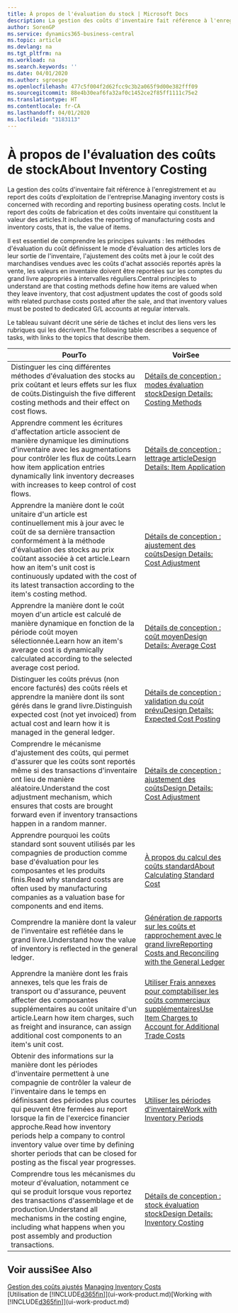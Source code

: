 ```yaml
---
title: À propos de l'évaluation du stock | Microsoft Docs
description: La gestion des coûts d'inventaire fait référence à l'enregistrement et au report des coûts d'exploitation de l'entreprise. Inclut le report des coûts de fabrication et des coûts inventaire qui constituent la valeur des articles.
author: SorenGP
ms.service: dynamics365-business-central
ms.topic: article
ms.devlang: na
ms.tgt_pltfrm: na
ms.workload: na
ms.search.keywords: ''
ms.date: 04/01/2020
ms.author: sgroespe
ms.openlocfilehash: 477c5f004f2d62fcc9c3b2a065f9d00e382fff09
ms.sourcegitcommit: 88e4b30eaf6fa32af0c1452ce2f85ff1111c75e2
ms.translationtype: HT
ms.contentlocale: fr-CA
ms.lasthandoff: 04/01/2020
ms.locfileid: "3183113"
---
```

# <a name="about-inventory-costing"></a><span data-ttu-id="8c0e2-104">À propos de l'évaluation des coûts de stock</span><span class="sxs-lookup"><span data-stu-id="8c0e2-104">About Inventory Costing</span></span>
<span data-ttu-id="8c0e2-105">La gestion des coûts d'inventaire fait référence à l'enregistrement et au report des coûts d'exploitation de l'entreprise.</span><span class="sxs-lookup"><span data-stu-id="8c0e2-105">Managing inventory costs is concerned with recording and reporting business operating costs.</span></span> <span data-ttu-id="8c0e2-106">Inclut le report des coûts de fabrication et des coûts inventaire qui constituent la valeur des articles.</span><span class="sxs-lookup"><span data-stu-id="8c0e2-106">It includes the reporting of manufacturing costs and inventory costs, that is, the value of items.</span></span>  

 <span data-ttu-id="8c0e2-107">Il est essentiel de comprendre les principes suivants : les méthodes d'évaluation du coût définissent le mode d'évaluation des articles lors de leur sortie de l'inventaire, l'ajustement des coûts met à jour le coût des marchandises vendues avec les coûts d'achat associés reportés après la vente, les valeurs en inventaire doivent être reportées sur les comptes du grand livre appropriés à intervalles réguliers.</span><span class="sxs-lookup"><span data-stu-id="8c0e2-107">Central principles to understand are that costing methods define how items are valued when they leave inventory, that cost adjustment updates the cost of goods sold with related purchase costs posted after the sale, and that inventory values must be posted to dedicated G/L accounts at regular intervals.</span></span>  

 <span data-ttu-id="8c0e2-108">Le tableau suivant décrit une série de tâches et inclut des liens vers les rubriques qui les décrivent.</span><span class="sxs-lookup"><span data-stu-id="8c0e2-108">The following table describes a sequence of tasks, with links to the topics that describe them.</span></span>   

|<span data-ttu-id="8c0e2-109">**Pour**</span><span class="sxs-lookup"><span data-stu-id="8c0e2-109">**To**</span></span>|<span data-ttu-id="8c0e2-110">**Voir**</span><span class="sxs-lookup"><span data-stu-id="8c0e2-110">**See**</span></span>|  
|------------|-------------|  
|<span data-ttu-id="8c0e2-111">Distinguer les cinq différentes méthodes d'évaluation des stocks au prix coûtant et leurs effets sur les flux de coûts.</span><span class="sxs-lookup"><span data-stu-id="8c0e2-111">Distinguish the five different costing methods and their effect on cost flows.</span></span>|[<span data-ttu-id="8c0e2-112">Détails de conception : modes évaluation stock</span><span class="sxs-lookup"><span data-stu-id="8c0e2-112">Design Details: Costing Methods</span></span>](design-details-costing-methods.md)|  
|<span data-ttu-id="8c0e2-113">Apprendre comment les écritures d'affectation article associent de manière dynamique les diminutions d'inventaire avec les augmentations pour contrôler les flux de coûts.</span><span class="sxs-lookup"><span data-stu-id="8c0e2-113">Learn how item application entries dynamically link inventory decreases with increases to keep control of cost flows.</span></span>|[<span data-ttu-id="8c0e2-114">Détails de conception : lettrage article</span><span class="sxs-lookup"><span data-stu-id="8c0e2-114">Design Details: Item Application</span></span>](design-details-item-application.md)|  
|<span data-ttu-id="8c0e2-115">Apprendre la manière dont le coût unitaire d'un article est continuellement mis à jour avec le coût de sa dernière transaction conformément à la méthode d'évaluation des stocks au prix coûtant associée à cet article.</span><span class="sxs-lookup"><span data-stu-id="8c0e2-115">Learn how an item's unit cost is continuously updated with the cost of its latest transaction according to the item's costing method.</span></span>|[<span data-ttu-id="8c0e2-116">Détails de conception : ajustement des coûts</span><span class="sxs-lookup"><span data-stu-id="8c0e2-116">Design Details: Cost Adjustment</span></span>](design-details-cost-adjustment.md)|  
|<span data-ttu-id="8c0e2-117">Apprendre la manière dont le coût moyen d'un article est calculé de manière dynamique en fonction de la période coût moyen sélectionnée.</span><span class="sxs-lookup"><span data-stu-id="8c0e2-117">Learn how an item's average cost is dynamically calculated according to the selected average cost period.</span></span>|[<span data-ttu-id="8c0e2-118">Détails de conception : coût moyen</span><span class="sxs-lookup"><span data-stu-id="8c0e2-118">Design Details: Average Cost</span></span>](design-details-average-cost.md)|  
|<span data-ttu-id="8c0e2-119">Distinguer les coûts prévus (non encore facturés) des coûts réels et apprendre la manière dont ils sont gérés dans le grand livre.</span><span class="sxs-lookup"><span data-stu-id="8c0e2-119">Distinguish expected cost (not yet invoiced) from actual cost and learn how it is managed in the general ledger.</span></span>|[<span data-ttu-id="8c0e2-120">Détails de conception : validation du coût prévu</span><span class="sxs-lookup"><span data-stu-id="8c0e2-120">Design Details: Expected Cost Posting</span></span>](design-details-expected-cost-posting.md)|  
|<span data-ttu-id="8c0e2-121">Comprendre le mécanisme d'ajustement des coûts, qui permet d'assurer que les coûts sont reportés même si des transactions d'inventaire ont lieu de manière aléatoire.</span><span class="sxs-lookup"><span data-stu-id="8c0e2-121">Understand the cost adjustment mechanism, which ensures that costs are brought forward even if inventory transactions happen in a random manner.</span></span>|[<span data-ttu-id="8c0e2-122">Détails de conception : ajustement des coûts</span><span class="sxs-lookup"><span data-stu-id="8c0e2-122">Design Details: Cost Adjustment</span></span>](design-details-cost-adjustment.md)|  
|<span data-ttu-id="8c0e2-123">Apprendre pourquoi les coûts standard sont souvent utilisés par les compagnies de production comme base d'évaluation pour les composantes et les produits finis.</span><span class="sxs-lookup"><span data-stu-id="8c0e2-123">Read why standard costs are often used by manufacturing companies as a valuation base for components and end items.</span></span>|[<span data-ttu-id="8c0e2-124">À propos du calcul des coûts standard</span><span class="sxs-lookup"><span data-stu-id="8c0e2-124">About Calculating Standard Cost</span></span>](finance-about-calculating-standard-cost.md)|  
|<span data-ttu-id="8c0e2-125">Comprendre la manière dont la valeur de l'inventaire est reflétée dans le grand livre.</span><span class="sxs-lookup"><span data-stu-id="8c0e2-125">Understand how the value of inventory is reflected in the general ledger.</span></span>|[<span data-ttu-id="8c0e2-126">Génération de rapports sur les coûts et rapprochement avec le grand livre</span><span class="sxs-lookup"><span data-stu-id="8c0e2-126">Reporting Costs and Reconciling with the General Ledger</span></span>](finance-report-costs-and-reconcile-with-the-general-ledger.md)|  
|<span data-ttu-id="8c0e2-127">Apprendre la manière dont les frais annexes, tels que les frais de transport ou d'assurance, peuvent affecter des composantes supplémentaires au coût unitaire d'un article.</span><span class="sxs-lookup"><span data-stu-id="8c0e2-127">Learn how item charges, such as freight and insurance, can assign additional cost components to an item's unit cost.</span></span>|[<span data-ttu-id="8c0e2-128">Utiliser Frais annexes pour comptabiliser les coûts commerciaux supplémentaires</span><span class="sxs-lookup"><span data-stu-id="8c0e2-128">Use Item Charges to Account for Additional Trade Costs</span></span>](payables-how-assign-item-charges.md)|  
|<span data-ttu-id="8c0e2-129">Obtenir des informations sur la manière dont les périodes d'inventaire permettent à une compagnie de contrôler la valeur de l'inventaire dans le temps en définissant des périodes plus courtes qui peuvent être fermées au report lorsque la fin de l'exercice financier approche.</span><span class="sxs-lookup"><span data-stu-id="8c0e2-129">Read how inventory periods help a company to control inventory value over time by defining shorter periods that can be closed for posting as the fiscal year progresses.</span></span>|[<span data-ttu-id="8c0e2-130">Utiliser les périodes d'inventaire</span><span class="sxs-lookup"><span data-stu-id="8c0e2-130">Work with Inventory Periods</span></span>](finance-how-to-work-with-inventory-periods.md)|  
|<span data-ttu-id="8c0e2-131">Comprendre tous les mécanismes du moteur d'évaluation, notamment ce qui se produit lorsque vous reportez des transactions d'assemblage et de production.</span><span class="sxs-lookup"><span data-stu-id="8c0e2-131">Understand all mechanisms in the costing engine, including what happens when you post assembly and production transactions.</span></span>|[<span data-ttu-id="8c0e2-132">Détails de conception : stock évaluation stock</span><span class="sxs-lookup"><span data-stu-id="8c0e2-132">Design Details: Inventory Costing</span></span>](design-details-inventory-costing.md)|  

## <a name="see-also"></a><span data-ttu-id="8c0e2-133">Voir aussi</span><span class="sxs-lookup"><span data-stu-id="8c0e2-133">See Also</span></span>
<span data-ttu-id="8c0e2-134">[Gestion des coûts ajustés](finance-manage-inventory-costs.md)  </span><span class="sxs-lookup"><span data-stu-id="8c0e2-134">[Managing Inventory Costs](finance-manage-inventory-costs.md)  </span></span>  
<span data-ttu-id="8c0e2-135">[Utilisation de [!INCLUDE[d365fin](includes/d365fin_md.md)]](ui-work-product.md)</span><span class="sxs-lookup"><span data-stu-id="8c0e2-135">[Working with [!INCLUDE[d365fin](includes/d365fin_md.md)]](ui-work-product.md)</span></span>
